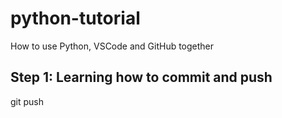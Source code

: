 # python-tutorial
How to use Python, VSCode and GitHub together

## Step 1: Learning how to commit and push
git push